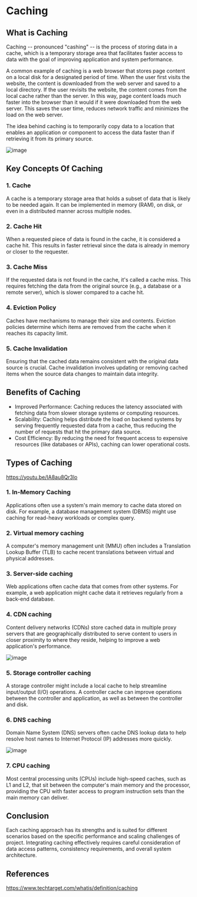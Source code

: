 # Caching

## What is Caching

Caching -- pronounced "cashing" -- is the process of storing data in a cache, which is a temporary storage area that facilitates faster access to data with the goal of improving application and system performance.

A common example of caching is a web browser that stores page content on a local disk for a designated period of time. When the user first visits the website, the content is downloaded from the web server and saved to a local directory. If the user revisits the website, the content comes from the local cache rather than the server. In this way, page content loads much faster into the browser than it would if it were downloaded from the web server. This saves the user time, reduces network traffic and minimizes the load on the web server.

The idea behind caching is to temporarily copy data to a location that enables an application or component to access the data faster than if retrieving it from its primary source.

![image](https://github.com/Venugopal47/concepts/assets/97158707/1b29f41e-2b34-4251-b21d-979d254aeda5)

## Key Concepts Of Caching

### 1. Cache

A cache is a temporary storage area that holds a subset of data that is likely to be needed again. It can be implemented in memory (RAM), on disk, or even in a distributed manner across multiple nodes.

### 2. Cache Hit

When a requested piece of data is found in the cache, it is considered a cache hit. This results in faster retrieval since the data is already in memory or closer to the requester.

### 3. Cache Miss

If the requested data is not found in the cache, it's called a cache miss. This requires fetching the data from the original source (e.g., a database or a remote server), which is slower compared to a cache hit.

### 4. Eviction Policy

Caches have mechanisms to manage their size and contents. Eviction policies determine which items are removed from the cache when it reaches its capacity limit.

### 5. Cache Invalidation

Ensuring that the cached data remains consistent with the original data source is crucial. Cache invalidation involves updating or removing cached items when the source data changes to maintain data integrity.

## Benefits of Caching

* Improved Performance: Caching reduces the latency associated with fetching data from slower storage systems or computing resources.
* Scalability: Caching helps distribute the load on backend systems by serving frequently requested data from a cache, thus reducing the number of requests that hit the primary data   source.
* Cost Efficiency: By reducing the need for frequent access to expensive resources (like databases or APIs), caching can lower operational costs.

## Types of Caching

https://youtu.be/IA8au8Qr3lo

### 1. In-Memory Caching

Applications often use a system's main memory to cache data stored on disk. For example, a database management system (DBMS) might use caching for read-heavy workloads or complex query.

### 2. Virtual memory caching

 A computer's memory management unit (MMU) often includes a Translation Lookup Buffer (TLB) to cache recent translations between virtual and physical addresses.

### 3. Server-side caching

Web applications often cache data that comes from other systems. For example, a web application might cache data it retrieves regularly from a back-end database.

### 4. CDN caching

Content delivery networks (CDNs) store cached data in multiple proxy servers that are geographically distributed to serve content to users in closer proximity to where they reside, helping to improve a web application's performance.

![image](https://github.com/Venugopal47/concepts/assets/97158707/d6f2d367-2559-4bcf-89df-816dfe7e4a53)


### 5. Storage controller caching

A storage controller might include a local cache to help streamline input/output (I/O) operations. A controller cache can improve operations between the controller and application, as well as between the controller and disk.

### 6. DNS caching

Domain Name System (DNS) servers often cache DNS lookup data to help resolve host names to Internet Protocol (IP) addresses more quickly.

![image](https://github.com/Venugopal47/concepts/assets/97158707/67df06a0-4d52-410f-88d1-b4f25aacd5b9)


### 7. CPU caching

Most central processing units (CPUs) include high-speed caches, such as L1 and L2, that sit between the computer's main memory and the processor, providing the CPU with faster access to program instruction sets than the main memory can deliver.

## Conclusion

Each caching approach has its strengths and is suited for different scenarios based on the specific performance and scaling challenges of project. Integrating caching effectively requires careful consideration of data access patterns, consistency requirements, and overall system architecture.

## References

<https://www.techtarget.com/whatis/definition/caching>
